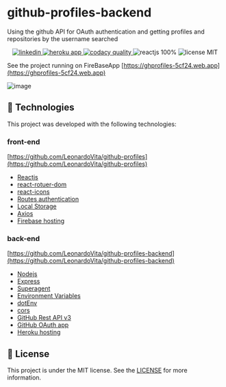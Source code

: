 # github-profiles-backend

Using the github API for OAuth authentication and getting profiles and repositories by the username searched

<p align="center">
 <a href="https://www.linkedin.com/in/leonardo-vita-milanez-de-almeida-48b27a14a/" target="_blank">
   <img src="https://img.shields.io/badge/Linkedin--inactive?style=social&logo=Linkedin" alt="linkedin"/>
 </a>
 <a href="https://ghprofiles.herokuapp.com" target="_blank">
   <img src="https://img.shields.io/badge/heroku_app--inactive?style=social&logo=heroku" alt="heroku app"/>
 </a> 
 <a href="https://app.codacy.com/gh/LeonardoVita/github-profiles-backend/dashboard?branch=master" target="_blank">
   <img src="https://img.shields.io/badge/code__quality-B-brightgreen?logo=codacy" alt="codacy quality"/>
 </a>
 <img src="img.shields.io/badge/javascript-100%25-informational" alt="reactjs 100%"/>
 <img src="https://img.shields.io/badge/license-MIT-red" alt="license MIT"/>
</p>

See the project running on FireBaseApp [https://ghprofiles-5cf24.web.app](https://ghprofiles-5cf24.web.app)

![image](https://user-images.githubusercontent.com/43863949/98009447-4ef6c700-1dd4-11eb-87d8-7ac9d9b5f4c8.png)

## :rocket: Technologies

 This project was developed with the following technologies:
 
### front-end 
[https://github.com/LeonardoVita/github-profiles](https://github.com/LeonardoVita/github-profiles)

-  [Reactjs](https://reactjs.org)
-  [react-rotuer-dom](https://reactrouter.com/web/guides/quick-start)
-  [react-icons](https://react-icons.github.io/react-icons/)
-  [Routes authentication](https://medium.com/@tomlarge/private-routes-with-react-router-dom-28e9f40c7146)
-  [Local Storage](https://developer.mozilla.org/pt-BR/docs/Web/API/Storage/getItem)
-  [Axios](https://github.com/axios/axios)
-  [Firebase hosting](https://firebase.google.com/products?gclid=CjwKCAiA4o79BRBvEiwAjteoYJcX7LJwhUHZpkPEoArwtoJn-XgqOmWIHAzp1hZOnUxfMg4-F_qDsRoCXjgQAvD_BwE
)

### back-end 
[https://github.com/LeonardoVita/github-profiles-backend](https://github.com/LeonardoVita/github-profiles-backend)

-  [Nodejs](https://nodejs.org/en/)
-  [Express](https://www.npmjs.com/package/express)
-  [Superagent](https://visionmedia.github.io/superagent/)
-  [Environment Variables](https://create-react-app.dev/docs/adding-custom-environment-variables/)
-  [dotEnv](https://www.npmjs.com/package/dotenv)
-  [cors](https://www.npmjs.com/package/cors)
-  [GitHub Rest API v3](https://docs.github.com/en/free-pro-team@latest/rest)
-  [GitHub OAuth app](https://docs.github.com/en/free-pro-team@latest/developers/apps/building-oauth-apps)
-  [Heroku hosting](https://devcenter.heroku.com/articles/getting-started-with-nodejs)

## :memo: License
This project is under the MIT license. See the [LICENSE](https://github.com/LeonardoVita/github-profiles-backend/blob/master/LICENSE) for more information.
